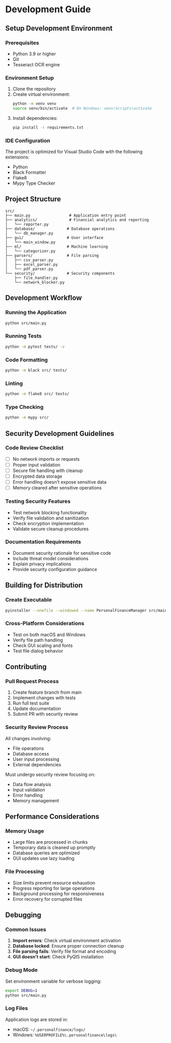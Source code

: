 # Development Guide

## Setup Development Environment

### Prerequisites
- Python 3.9 or higher
- Git
- Tesseract OCR engine

### Environment Setup
1. Clone the repository
2. Create virtual environment:
   ```bash
   python -m venv venv
   source venv/bin/activate  # On Windows: venv\Scripts\activate
   ```
3. Install dependencies:
   ```bash
   pip install -r requirements.txt
   ```

### IDE Configuration
The project is optimized for Visual Studio Code with the following extensions:
- Python
- Black Formatter
- Flake8
- Mypy Type Checker

## Project Structure

```
src/
├── main.py                 # Application entry point
├── analytics/              # Financial analytics and reporting
│   └── reporter.py
├── database/              # Database operations
│   └── db_manager.py
├── gui/                   # User interface
│   └── main_window.py
├── ml/                    # Machine learning
│   └── categorizer.py
├── parsers/               # File parsing
│   ├── csv_parser.py
│   ├── excel_parser.py
│   └── pdf_parser.py
└── security/              # Security components
    ├── file_handler.py
    └── network_blocker.py
```

## Development Workflow

### Running the Application
```bash
python src/main.py
```

### Running Tests
```bash
python -m pytest tests/ -v
```

### Code Formatting
```bash
python -m black src/ tests/
```

### Linting
```bash
python -m flake8 src/ tests/
```

### Type Checking
```bash
python -m mypy src/
```

## Security Development Guidelines

### Code Review Checklist
- [ ] No network imports or requests
- [ ] Proper input validation
- [ ] Secure file handling with cleanup
- [ ] Encrypted data storage
- [ ] Error handling doesn't expose sensitive data
- [ ] Memory cleared after sensitive operations

### Testing Security Features
- Test network blocking functionality
- Verify file validation and sanitization
- Check encryption implementation
- Validate secure cleanup procedures

### Documentation Requirements
- Document security rationale for sensitive code
- Include threat model considerations
- Explain privacy implications
- Provide security configuration guidance

## Building for Distribution

### Create Executable
```bash
pyinstaller --onefile --windowed --name PersonalFinanceManager src/main.py
```

### Cross-Platform Considerations
- Test on both macOS and Windows
- Verify file path handling
- Check GUI scaling and fonts
- Test file dialog behavior

## Contributing

### Pull Request Process
1. Create feature branch from main
2. Implement changes with tests
3. Run full test suite
4. Update documentation
5. Submit PR with security review

### Security Review Process
All changes involving:
- File operations
- Database access
- User input processing
- External dependencies

Must undergo security review focusing on:
- Data flow analysis
- Input validation
- Error handling
- Memory management

## Performance Considerations

### Memory Usage
- Large files are processed in chunks
- Temporary data is cleaned up promptly
- Database queries are optimized
- GUI updates use lazy loading

### File Processing
- Size limits prevent resource exhaustion
- Progress reporting for large operations
- Background processing for responsiveness
- Error recovery for corrupted files

## Debugging

### Common Issues
1. **Import errors**: Check virtual environment activation
2. **Database locked**: Ensure proper connection cleanup
3. **File parsing fails**: Verify file format and encoding
4. **GUI doesn't start**: Check PyQt5 installation

### Debug Mode
Set environment variable for verbose logging:
```bash
export DEBUG=1
python src/main.py
```

### Log Files
Application logs are stored in:
- macOS: `~/.personalfinance/logs/`
- Windows: `%USERPROFILE%\.personalfinance\logs\`
